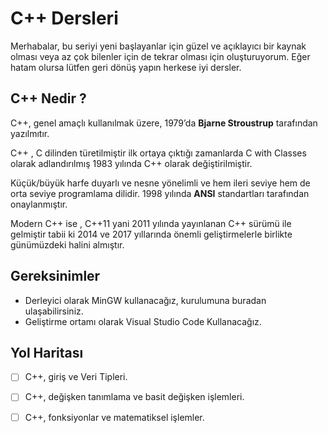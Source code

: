 # C++ Dersleri 
Merhabalar,  bu seriyi yeni başlayanlar için güzel ve açıklayıcı bir kaynak olması veya az çok bilenler için de tekrar olması için oluşturuyorum. Eğer hatam olursa lütfen geri dönüş yapın herkese iyi dersler.

## C++ Nedir ?
C++, genel amaçlı kullanılmak üzere, 1979’da **Bjarne Stroustrup** tarafından yazılmıtır.

C++ , C dilinden türetilmiştir ilk ortaya çıktığı zamanlarda C with Classes olarak adlandırılmış 1983 yılında C++ olarak değiştirilmiştir.

Küçük/büyük harfe duyarlı ve nesne yönelimli ve hem ileri seviye hem de orta seviye programlama dilidir. 1998 yılında **ANSI** standartları tarafından onaylanmıştır. 

Modern C++ ise , C++11 yani 2011 yılında yayınlanan C++ sürümü ile gelmiştir tabii ki 2014 ve 2017 yıllarında önemli geliştirmelerle birlikte günümüzdeki halini almıştır.

## Gereksinimler

- Derleyici olarak MinGW kullanacağız, kurulumuna buradan ulaşabilirsiniz.
- Geliştirme ortamı olarak Visual Studio Code Kullanacağız.


## Yol Haritası

 - [ ] C++, giriş ve Veri Tipleri.
 - [ ] C++, değişken tanımlama ve basit değişken işlemleri.
 - [ ] C++, fonksiyonlar ve matematiksel işlemler.
 
 
